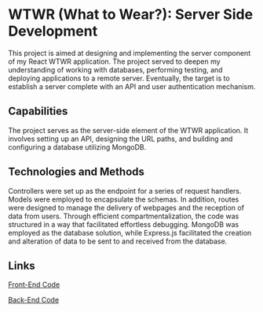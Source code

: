 # WTWR (What to Wear?): Server Side Development

This project is aimed at designing and implementing the server component of my React WTWR application. The project served to deepen my understanding of working with databases, performing testing, and deploying applications to a remote server. Eventually, the target is to establish a server complete with an API and user authentication mechanism.

## Capabilities

The project serves as the server-side element of the WTWR application. It involves setting up an API, designing the URL paths, and building and configuring a database utilizing MongoDB.

## Technologies and Methods

Controllers were set up as the endpoint for a series of request handlers. Models were employed to encapsulate the schemas. In addition, routes were designed to manage the delivery of webpages and the reception of data from users. Through efficient compartmentalization, the code was structured in a way that facilitated effortless debugging. MongoDB was employed as the database solution, while Express.js facilitated the creation and alteration of data to be sent to and received from the database.

## Links

[Front-End Code](https://kjw-wtwr.chickenkiller.com/)

[Back-End Code](https://api.kjw-wtwr.chickenkiller.com/)
